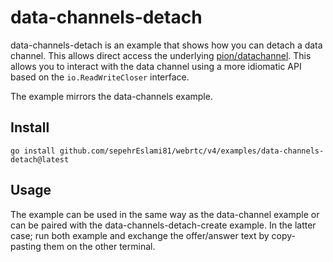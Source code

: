 # data-channels-detach
data-channels-detach is an example that shows how you can detach a data channel. This allows direct access the underlying [pion/datachannel](https://github.com/pion/datachannel). This allows you to interact with the data channel using a more idiomatic API based on the `io.ReadWriteCloser` interface.

The example mirrors the data-channels example.

## Install
```
go install github.com/sepehrEslami81/webrtc/v4/examples/data-channels-detach@latest
```

## Usage
The example can be used in the same way as the data-channel example or can be paired with the data-channels-detach-create example. In the latter case; run both example and exchange the offer/answer text by copy-pasting them on the other terminal.
